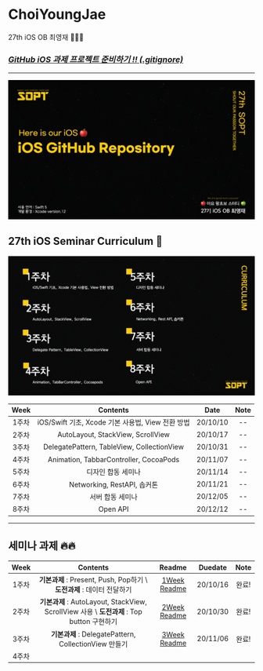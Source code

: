 # ChoiYoungJae
27th iOS OB 최영재 👨🏻‍💻

### *[GitHub iOS 과제 프로젝트 준비하기 !! (.gitignore)](/ReadMe/gitignore_README.md)*

-------------------

![readmeMain](/ReadMe/ReadMeAsset/readme_main.png)


## 27th iOS Seminar Curriculum 🍎

![readme_seminar_list](/ReadMe/ReadMeAsset/readme_seminar_list.png)


| Week | Contents | Date | Note |
|:----:|:----:|:----:|:----:|
| 1주차 | iOS/Swift 기초, Xcode 기본 사용법, View 전환 방법 | 20/10/10 | -- |
| 2주차 | AutoLayout, StackView, ScrollView | 20/10/17 | -- |
| 3주차 | DelegatePattern, TableView, CollectionView | 20/10/31 | -- |
| 4주차 | Animation, TabbarController, CocoaPods | 20/11/07 | -- |
| 5주차 | 디자인 합동 세미나 | 20/11/14 | -- |
| 6주차 | Networking, RestAPI, 솝커톤 | 20/11/21 | -- |
| 7주차 | 서버 합동 세미나 | 20/12/05 | -- |
| 8주차 | Open API | 20/12/12 | -- |

--------

## 세미나 과제 🔥🔥

| Week  |                           Contents                           |                       Readme                       | Duedate  | Note  |
| :---: | :----------------------------------------------------------: | :------------------------------------------------: | :------: | :---: |
| 1주차 | **기본과제** : Present, Push, Pop하기 \\ **도전과제** : 데이터 전달하기 | [1Week Readme](/ReadMe/1Week_Assignment_README.md) | 20/10/16 | 완료! |
| 2주차 | **기본과제** : AutoLayout, StackView, ScrollView 사용 \\ **도전과제** : Top button 구현하기 | [2Week Readme](/ReadMe/2Week_Assignment_README.md) | 20/10/30 | 완료! |
| 3주차 |    **기본과제** : DelegatePattern, CollectionView 만들기     | [3Week Readme](/ReadMe/3Week_Assignment_README.md) | 20/11/06 | 완료! |
| 4주차 |                                                              |                                                    |          |       |


